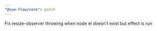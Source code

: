 ```yaml
---
"@vue-flow/core": patch
---
```


Fix resize-observer throwing when node el doesn't exist but effect is run
